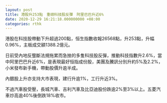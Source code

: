 ```yaml
---
layout: post
title: 港股升253點　重磅科技股反彈　阿里巴巴升近6%
date: 2020-12-29 16:21:18.000000000 +08:00
categories: rthk
---
```


港股在科技股帶動下升超過200點，恒生指數收報26568點，升253點，升幅0.96%，主板成交額1388.2億元。

日前受內地反壟斷法規拖累而急挫的多隻科技股反彈，推動科技指數升2.6%，當中阿里巴巴升近6%，是表現最好恒指成份股，美團及騰訊分別升約5%及2.2%，小米發布新手機，帶動股價升逾半成。

內銀股上升亦支持大市表現，建行升逾1%，工行升近3%。

不過汽車股受壓，長城汽車、吉利汽車及比亞迪股份跌逾2%至3%以上。五菱汽車炒高逾40%後倒跌18%收市。
